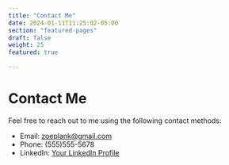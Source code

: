 ```yaml
---
title: "Contact Me"
date: 2024-01-11T11:25:02-05:00
section: "featured-pages"
draft: false
weight: 25
featured: true

---
```



# Contact Me

Feel free to reach out to me using the following contact methods:

- Email: zoeplank@gmail.com
- Phone: (555)555-5678
- LinkedIn: [Your LinkedIn Profile](https://www.linkedin.com/in/zoeplank)